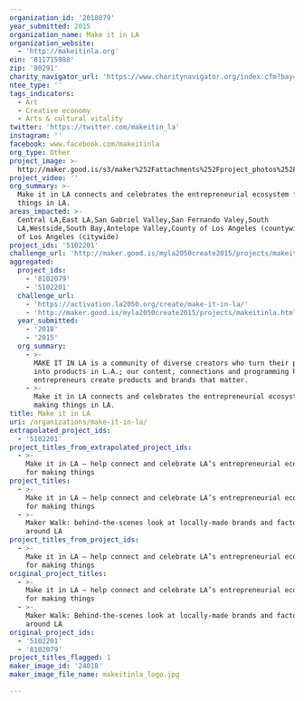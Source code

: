 ```yaml
---
organization_id: '2018079'
year_submitted: 2015
organization_name: Make it in LA
organization_website:
  - 'http://makeitinla.org'
ein: '811715988'
zip: '90291'
charity_navigator_url: 'https://www.charitynavigator.org/index.cfm?bay=search.profile&ein=811715988'
ntee_type: ''
tags_indicators:
  - Art
  - Creative economy
  - Arts & cultural vitality
twitter: 'https://twitter.com/makeitin_la'
instagram: ''
facebook: www.facebook.com/makeitinla
org_type: Other
project_image: >-
  http://maker.good.is/s3/maker%252Fattachments%252Fproject_photos%252Fimages%252F24018%252Fdisplay%252Fmakeitinla_logo.jpg=c570x385
project_video: ''
org_summary: >-
  Make it in LA connects and celebrates the entrepreneurial ecosystem for making
  things in LA.
areas_impacted: >-
  Central LA,East LA,San Gabriel Valley,San Fernando Valey,South
  LA,Westside,South Bay,Antelope Valley,County of Los Angeles (countywide),City
  of Los Angeles (citywide)
project_ids: '5102201'
challenge_url: 'http://maker.good.is/myla2050create2015/projects/makeitinla.html'
aggregated:
  project_ids:
    - '8102079'
    - '5102201'
  challenge_url:
    - 'https://activation.la2050.org/create/make-it-in-la/'
    - 'http://maker.good.is/myla2050create2015/projects/makeitinla.html'
  year_submitted:
    - '2018'
    - '2015'
  org_summary:
    - >-
      MAKE IT IN LA is a community of diverse creators who turn their passions
      into products in L.A.; our content, connections and programming help
      entrepreneurs create products and brands that matter.
    - >-
      Make it in LA connects and celebrates the entrepreneurial ecosystem for
      making things in LA.
title: Make it in LA
uri: /organizations/make-it-in-la/
extrapolated_project_ids:
  - '5102201'
project_titles_from_extrapolated_project_ids:
  - >-
    Make it in LA – help connect and celebrate LA’s entrepreneurial ecosystem
    for making things
project_titles:
  - >-
    Make it in LA – help connect and celebrate LA’s entrepreneurial ecosystem
    for making things
  - >-
    Maker Walk: behind-the-scenes look at locally-made brands and factories
    around LA
project_titles_from_project_ids:
  - >-
    Make it in LA – help connect and celebrate LA’s entrepreneurial ecosystem
    for making things
original_project_titles:
  - >-
    Make it in LA – help connect and celebrate LA’s entrepreneurial ecosystem
    for making things
  - >-
    Maker Walk: Behind-the-scenes look at locally-made brands and factories
    around LA
original_project_ids:
  - '5102201'
  - '8102079'
project_titles_flagged: 1
maker_image_id: '24018'
maker_image_file_name: makeitinla_logo.jpg

---
```

